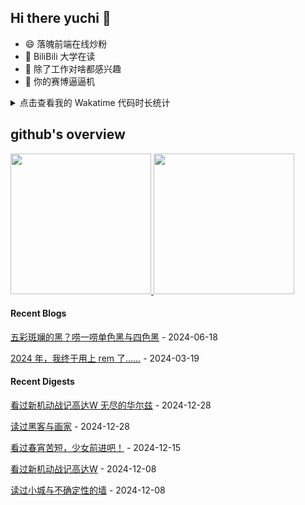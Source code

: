 ## Hi there yuchi 👋 

- 😄 落魄前端在线炒粉
- 🏫 BiliBili 大学在读
- 🤔 除了工作对啥都感兴趣
- 👯 你的赛博逼逼机

<details>
  <summary>
    点击查看我的 Wakatime 代码时长统计
  </summary>
  <div>
    <img src="https://github-readme-stats.vercel.app/api/wakatime?username=yuchiXiong&hide_title=true&layout=compact&langs_count=10" />
  <div>
</details>
    
## github's overview

<a href="https://github.com/yuchiXiong">
  <img height="225" src="https://github-readme-stats.vercel.app/api?username=yuchiXiong&show_icons=true&include_all_commits=true&count_private=true"/>
  <img height="225" src="https://github-readme-stats.vercel.app/api/top-langs/?username=yuchiXiong&hide=python,css,ejs,stylus,racket,scss,slim,html,c,less,shell"/>
</a>

#### Recent Blogs

[五彩斑斓的黑？唠一唠单色黑与四色黑](https://xiongyuchi.com/2024/06/18/wu-cai-ban-lan-de-hei-lao-yi-lao-dan-se-hei-yu-si-se-hei/) - 2024-06-18

[2024 年，我终于用上 rem 了……](https://xiongyuchi.com/2024/03/19/2024-nian-wo-zhong-yu-yong-shang-rem-liao/) - 2024-03-19

#### Recent Digests

[看过新机动战记高达W 无尽的华尔兹](http://movie.douban.com/subject/10472794/) - 2024-12-28

[读过黑客与画家](https://book.douban.com/subject/35889905/) - 2024-12-28

[看过春宵苦短，少女前进吧！](http://movie.douban.com/subject/26935251/) - 2024-12-15

[看过新机动战记高达W](http://movie.douban.com/subject/1766580/) - 2024-12-08

[读过小城与不确定性的墙](https://book.douban.com/subject/37016658/) - 2024-12-08